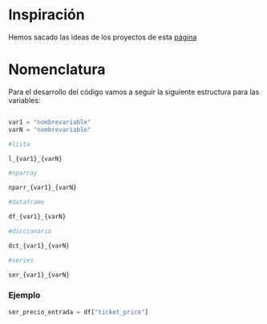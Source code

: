# Inspiración

Hemos sacado las ideas de los proyectos de esta [página](https://nodd3r.com/blog/los-10-mejores-proyectos-de-machine-learning-si-eres-principiante)

# Nomenclatura

Para el desarrollo del código vamos a seguir la siguiente estructura para las variables:

```python

var1 = "nombrevariable"
varN = "nombrevariable"

#lista

l_{var1}_{varN}

#nparray

nparr_{var1}_{varN}

#dataframe

df_{var1}_{varN}

#diccionario

dct_{var1}_{varN}

#series

ser_{var1}_{varN}

```

### Ejemplo

```python
ser_precio_entrada = df["ticket_price"]

```
